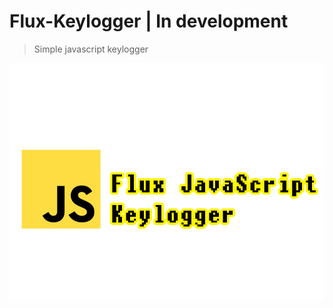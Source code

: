 # Flux-Keylogger | In development
> Simple javascript keylogger

<p align="center">
  <img src="logo.png">
</p>
